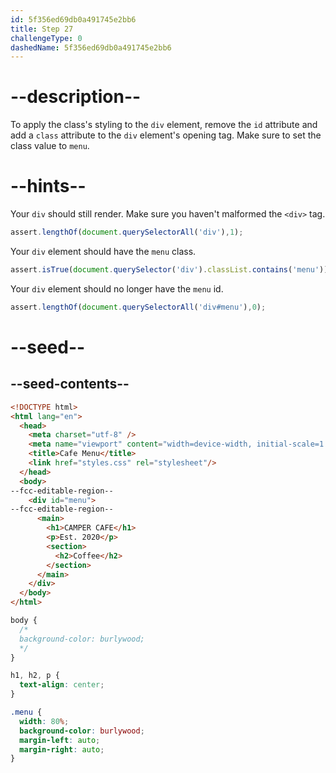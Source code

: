 ```yaml
---
id: 5f356ed69db0a491745e2bb6
title: Step 27
challengeType: 0
dashedName: 5f356ed69db0a491745e2bb6
---
```


# --description--

To apply the class's styling to the `div` element, remove the `id` attribute and add a `class` attribute to the `div` element's opening tag. Make sure to set the class value to `menu`.

# --hints--

Your `div` should still render. Make sure you haven't malformed the `<div>` tag.

```js
assert.lengthOf(document.querySelectorAll('div'),1);
```

Your `div` element should have the `menu` class.

```js
assert.isTrue(document.querySelector('div').classList.contains('menu'));
```

Your `div` element should no longer have the `menu` id.

```js
assert.lengthOf(document.querySelectorAll('div#menu'),0);
```

# --seed--

## --seed-contents--

```html
<!DOCTYPE html>
<html lang="en">
  <head>
    <meta charset="utf-8" />
    <meta name="viewport" content="width=device-width, initial-scale=1.0" />
    <title>Cafe Menu</title>
    <link href="styles.css" rel="stylesheet"/>
  </head>
  <body>
--fcc-editable-region--
    <div id="menu">
--fcc-editable-region--
      <main>
        <h1>CAMPER CAFE</h1>
        <p>Est. 2020</p>
        <section>
          <h2>Coffee</h2>
        </section>
      </main>
    </div>
  </body>
</html>
```

```css
body {
  /*
  background-color: burlywood;
  */
}

h1, h2, p {
  text-align: center;
}

.menu {
  width: 80%;
  background-color: burlywood;
  margin-left: auto;
  margin-right: auto;
}
```

